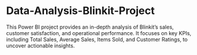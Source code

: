 # Data-Analysis-Blinkit-Project
This Power BI project provides an in-depth analysis of Blinkit’s sales, customer satisfaction, and operational performance. It focuses on key KPIs, including Total Sales, Average Sales, Items Sold, and Customer Ratings, to uncover actionable insights.
